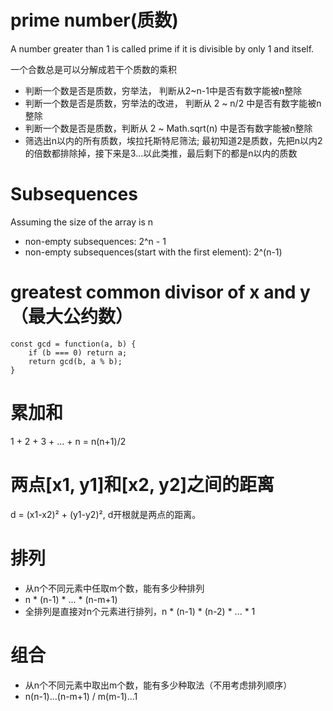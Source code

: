 # prime number(质数)
A number greater than 1 is called prime if it is divisible by only 1 and itself.

一个合数总是可以分解成若干个质数的乘积
* 判断一个数是否是质数，穷举法， 判断从2~n-1中是否有数字能被n整除
* 判断一个数是否是质数，穷举法的改进， 判断从 2 ~ n/2 中是否有数字能被n整除
* 判断一个数是否是质数，判断从 2 ~ Math.sqrt(n) 中是否有数字能被n整除
* 筛选出n以内的所有质数，埃拉托斯特尼筛法; 最初知道2是质数，先把n以内2的倍数都排除掉，接下来是3...以此类推，最后剩下的都是n以内的质数

# Subsequences

Assuming the size of the array is n
* non-empty subsequences: 2^n - 1
* non-empty subsequences(start with the first element): 2^(n-1)

# greatest common divisor of x and y（最大公约数）

```
const gcd = function(a, b) {
    if (b === 0) return a;
    return gcd(b, a % b);
}
```

# 累加和
1 + 2 + 3 + ... + n = n(n+1)/2

# 两点[x1, y1]和[x2, y2]之间的距离 
d = (x1-x2)² + (y1-y2)², d开根就是两点的距离。

# 排列
* 从n个不同元素中任取m个数，能有多少种排列
* n * (n-1) * ... * (n-m+1)
* 全排列是直接对n个元素进行排列，n * (n-1) * (n-2) * ... * 1

# 组合
* 从n个不同元素中取出m个数，能有多少种取法（不用考虑排列顺序）
* n(n-1)...(n-m+1) / m(m-1)...1